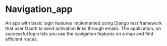 # Navigation_app
An app with basic login features implemented using Django rest framework that user Oauth to send activation links through emails. The application, on successful login lets you use the navigation features on a map and find efficient routes.
